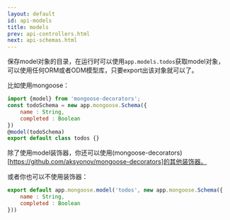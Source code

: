 ```yaml
---
layout: default
id: api-models
title: models
prev: api-controllers.html
next: api-schemas.html
---
```


保存model对象的目录，在运行时可以使用`app.models.todos`获取model对象，可以使用任何ORM或者ODM模型库，只要export出该对象就可以了。

比如使用mongoose：

```javascript
import {model} from 'mongoose-decorators';
const todoSchema = new app.mongoose.Schema({
    name : String,
    completed : Boolean
})
@model(todoSchema)
export default class todos {}
```

除了使用model装饰器，你还可以使用(mongoose-decorators)[https://github.com/aksyonov/mongoose-decorators]的其他装饰器。

或者你也可以不使用装饰器：

```javascript
export default app.mongoose.model('todos', new app.mongoose.Schema({
    name : String,
    completed : Boolean
}))
```